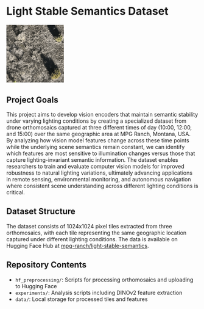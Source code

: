 # Light Stable Semantics Dataset

<img src="figures/example_scene.gif" alt="Example Scene" width="30%">

## Project Goals

This project aims to develop vision encoders that maintain semantic stability under varying lighting conditions by creating a specialized dataset from drone orthomosaics captured at three different times of day (10:00, 12:00, and 15:00) over the same geographic area at MPG Ranch, Montana, USA. By analyzing how vision model features change across these time points while the underlying scene semantics remain constant, we can identify which features are most sensitive to illumination changes versus those that capture lighting-invariant semantic information. The dataset enables researchers to train and evaluate computer vision models for improved robustness to natural lighting variations, ultimately advancing applications in remote sensing, environmental monitoring, and autonomous navigation where consistent scene understanding across different lighting conditions is critical.

## Dataset Structure

The dataset consists of 1024x1024 pixel tiles extracted from three orthomosaics, with each tile representing the same geographic location captured under different lighting conditions. The data is available on Hugging Face Hub at [mpg-ranch/light-stable-semantics](https://huggingface.co/datasets/mpg-ranch/light-stable-semantics).

## Repository Contents

- `hf_preprocessing/`: Scripts for processing orthomosaics and uploading to Hugging Face
- `experiments/`: Analysis scripts including DINOv2 feature extraction
- `data/`: Local storage for processed tiles and features